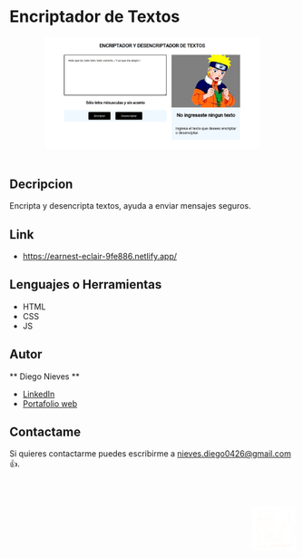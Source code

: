 # Encriptador de Textos
<div align="center" width="50">
    <img src="./img/bg.png" width="75%"/>
</div><br/>

## Decripcion

Encripta y desencripta textos, ayuda a enviar mensajes seguros. 

## Link

- https://earnest-eclair-9fe886.netlify.app/

## Lenguajes o Herramientas

- HTML
- CSS
- JS

## Autor

** Diego Nieves **

- [LinkedIn](https://www.linkedin.com/in/diego-nieves-04b409242/)
- [Portafolio web](https://nvs-portfolio.netlify.app)

## Contactame

Si quieres contactarme puedes escribirme a nieves.diego0426@gmail.com 👍.

<br/><br/>
<div align="right" width="50">
    <img src="./img/logo_secondary.webp" width="15%"/>
</div>
